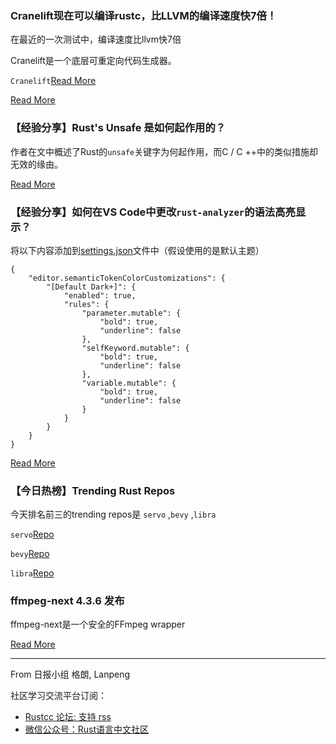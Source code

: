 ### Cranelift现在可以编译rustc，比LLVM的编译速度快7倍！

在最近的一次测试中，编译速度比llvm快7倍

Cranelift是一个底层可重定向代码生成器。

`Cranelift`[Read More](https://github.com/bytecodealliance/wasmtime/tree/main/cranelift) 

[Read More](https://www.reddit.com/r/rust/comments/iat25g/cranelift_can_now_compile_rustc_giving_nearly_7x/)

### 【经验分享】Rust's Unsafe 是如何起作用的？

作者在文中概述了Rust的`unsafe`关键字为何起作用，而C / C ++中的类似措施却无效的缘由。

[Read More](https://jam1.re/blog/why-rusts-unsafe-works)

### 【经验分享】如何在VS Code中更改`rust-analyzer`的语法高亮显示？

将以下内容添加到[settings.json](https://code.visualstudio.com/docs/getstarted/settings#_settings-file-locations)文件中（假设使用的是默认主题）

```
{
    "editor.semanticTokenColorCustomizations": {
        "[Default Dark+]": {
            "enabled": true,
            "rules": {
                "parameter.mutable": {
                    "bold": true,
                    "underline": false
                },
                "selfKeyword.mutable": {
                    "bold": true,
                    "underline": false
                },
                "variable.mutable": {
                    "bold": true,
                    "underline": false
                }
            }
        }
    }
}
```

[Read More](https://www.reddit.com/r/rust/comments/iak2hk/how_can_i_change_syntax_highlighting_of_rust/)

### 【今日热榜】Trending Rust Repos

今天排名前三的trending repos是 `servo` ,`bevy` ,`libra` 

`servo`[Repo](https://github.com/servo/servo)

`bevy`[Repo](https://github.com/bevyengine/bevy)

`libra`[Repo](https://github.com/libra/libra)

### ffmpeg-next 4.3.6 发布

ffmpeg-next是一个安全的FFmpeg wrapper

[Read More](https://lib.rs/crates/ffmpeg-next)

_______

From 日报小组 格朗, Lanpeng

社区学习交流平台订阅：

- [Rustcc 论坛: 支持 rss](https://rust.cc/)
- [微信公众号：Rust语言中文社区](https://rustcc.cn/article?id=ed7c9379-d681-47cb-9532-0db97d883f62)
